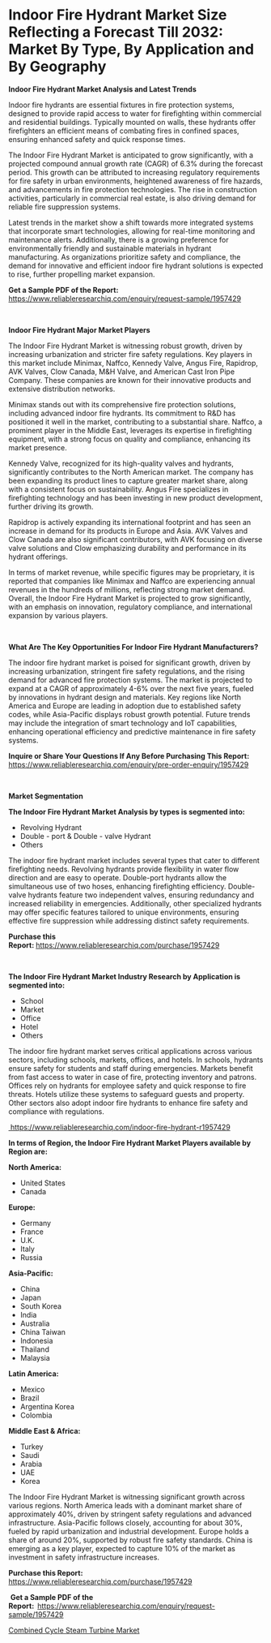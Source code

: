<p><h1>Indoor Fire Hydrant Market Size Reflecting a Forecast Till 2032: Market By Type, By Application and By Geography</h1></p><p><strong>Indoor Fire Hydrant Market Analysis and Latest Trends</strong></p>
<p><p>Indoor fire hydrants are essential fixtures in fire protection systems, designed to provide rapid access to water for firefighting within commercial and residential buildings. Typically mounted on walls, these hydrants offer firefighters an efficient means of combating fires in confined spaces, ensuring enhanced safety and quick response times.</p><p>The Indoor Fire Hydrant Market is anticipated to grow significantly, with a projected compound annual growth rate (CAGR) of 6.3% during the forecast period. This growth can be attributed to increasing regulatory requirements for fire safety in urban environments, heightened awareness of fire hazards, and advancements in fire protection technologies. The rise in construction activities, particularly in commercial real estate, is also driving demand for reliable fire suppression systems.</p><p>Latest trends in the market show a shift towards more integrated systems that incorporate smart technologies, allowing for real-time monitoring and maintenance alerts. Additionally, there is a growing preference for environmentally friendly and sustainable materials in hydrant manufacturing. As organizations prioritize safety and compliance, the demand for innovative and efficient indoor fire hydrant solutions is expected to rise, further propelling market expansion.</p></p>
<p><strong>Get a Sample PDF of the Report:&nbsp;</strong> <a href="https://www.reliableresearchiq.com/enquiry/request-sample/1957429?utm_campaign=2268&utm_medium=2&utm_source=Github&utm_content=ia&utm_term=08042025&utm_id=indoor-fire-hydrant">https://www.reliableresearchiq.com/enquiry/request-sample/1957429</a></p>
<p>&nbsp;</p>
<p><strong>Indoor Fire Hydrant Major Market Players</strong></p>
<p><p>The Indoor Fire Hydrant Market is witnessing robust growth, driven by increasing urbanization and stricter fire safety regulations. Key players in this market include Minimax, Naffco, Kennedy Valve, Angus Fire, Rapidrop, AVK Valves, Clow Canada, M&H Valve, and American Cast Iron Pipe Company. These companies are known for their innovative products and extensive distribution networks.</p><p>Minimax stands out with its comprehensive fire protection solutions, including advanced indoor fire hydrants. Its commitment to R&D has positioned it well in the market, contributing to a substantial share. Naffco, a prominent player in the Middle East, leverages its expertise in firefighting equipment, with a strong focus on quality and compliance, enhancing its market presence.</p><p>Kennedy Valve, recognized for its high-quality valves and hydrants, significantly contributes to the North American market. The company has been expanding its product lines to capture greater market share, along with a consistent focus on sustainability. Angus Fire specializes in firefighting technology and has been investing in new product development, further driving its growth. </p><p>Rapidrop is actively expanding its international footprint and has seen an increase in demand for its products in Europe and Asia. AVK Valves and Clow Canada are also significant contributors, with AVK focusing on diverse valve solutions and Clow emphasizing durability and performance in its hydrant offerings.</p><p>In terms of market revenue, while specific figures may be proprietary, it is reported that companies like Minimax and Naffco are experiencing annual revenues in the hundreds of millions, reflecting strong market demand. Overall, the Indoor Fire Hydrant Market is projected to grow significantly, with an emphasis on innovation, regulatory compliance, and international expansion by various players.</p></p>
<p>&nbsp;</p>
<p><strong>What Are The Key Opportunities For Indoor Fire Hydrant Manufacturers?</strong></p>
<p><p>The indoor fire hydrant market is poised for significant growth, driven by increasing urbanization, stringent fire safety regulations, and the rising demand for advanced fire protection systems. The market is projected to expand at a CAGR of approximately 4-6% over the next five years, fueled by innovations in hydrant design and materials. Key regions like North America and Europe are leading in adoption due to established safety codes, while Asia-Pacific displays robust growth potential. Future trends may include the integration of smart technology and IoT capabilities, enhancing operational efficiency and predictive maintenance in fire safety systems.</p></p>
<p><strong>Inquire or Share Your Questions If Any Before Purchasing This Report:</strong> <a href="https://www.reliableresearchiq.com/enquiry/pre-order-enquiry/1957429?utm_campaign=2268&utm_medium=2&utm_source=Github&utm_content=ia&utm_term=08042025&utm_id=indoor-fire-hydrant">https://www.reliableresearchiq.com/enquiry/pre-order-enquiry/1957429</a></p>
<p>&nbsp;</p>
<p><strong>Market Segmentation</strong></p>
<p><strong>The Indoor Fire Hydrant Market Analysis by types is segmented into:</strong></p>
<p><ul><li>Revolving Hydrant</li><li>Double - port & Double - valve Hydrant</li><li>Others</li></ul></p>
<p><p>The indoor fire hydrant market includes several types that cater to different firefighting needs. Revolving hydrants provide flexibility in water flow direction and are easy to operate. Double-port hydrants allow the simultaneous use of two hoses, enhancing firefighting efficiency. Double-valve hydrants feature two independent valves, ensuring redundancy and increased reliability in emergencies. Additionally, other specialized hydrants may offer specific features tailored to unique environments, ensuring effective fire suppression while addressing distinct safety requirements.</p></p>
<p><strong>Purchase this Report:&nbsp;</strong><a href="https://www.reliableresearchiq.com/purchase/1957429?utm_campaign=2268&utm_medium=2&utm_source=Github&utm_content=ia&utm_term=08042025&utm_id=indoor-fire-hydrant">https://www.reliableresearchiq.com/purchase/1957429</a></p>
<p>&nbsp;</p>
<p><strong>The Indoor Fire Hydrant Market Industry Research by Application is segmented into:</strong></p>
<p><ul><li>School</li><li>Market</li><li>Office</li><li>Hotel</li><li>Others</li></ul></p>
<p><p>The indoor fire hydrant market serves critical applications across various sectors, including schools, markets, offices, and hotels. In schools, hydrants ensure safety for students and staff during emergencies. Markets benefit from fast access to water in case of fire, protecting inventory and patrons. Offices rely on hydrants for employee safety and quick response to fire threats. Hotels utilize these systems to safeguard guests and property. Other sectors also adopt indoor fire hydrants to enhance fire safety and compliance with regulations.</p></p>
<p><a href="https://www.reliableresearchiq.com/indoor-fire-hydrant-r1957429?utm_campaign=2268&utm_medium=2&utm_source=Github&utm_content=ia&utm_term=08042025&utm_id=indoor-fire-hydrant">&nbsp;https://www.reliableresearchiq.com/indoor-fire-hydrant-r1957429</a></p>
<p><strong>In terms of Region, the Indoor Fire Hydrant Market Players available by Region are:</strong></p>
<p>
    <p> <strong> North America: </strong>
        <ul>
            <li>United States</li>
            <li>Canada</li>
        </ul>
        </p> 
    <p> <strong> Europe: </strong>
        <ul>
            <li>Germany</li>
            <li>France</li>
            <li>U.K.</li>
            <li>Italy</li>
            <li>Russia</li>
        </ul>
        </p> 
    <p> <strong> Asia-Pacific: </strong>
        <ul>
            <li>China</li>
            <li>Japan</li>
            <li>South Korea</li>
            <li>India</li>
            <li>Australia</li>
            <li>China Taiwan</li>
            <li>Indonesia</li>
            <li>Thailand</li>
            <li>Malaysia</li>
        </ul>
        </p> 
    <p> <strong> Latin America: </strong>
        <ul>
            <li>Mexico</li>
            <li>Brazil</li>
            <li>Argentina Korea</li>
            <li>Colombia</li>
        </ul>
        </p> 
    <p> <strong> Middle East & Africa: </strong>
        <ul>
            <li>Turkey</li>
            <li>Saudi</li>
            <li>Arabia</li>
            <li>UAE</li>
            <li>Korea</li>
        </ul>
    </p>
    </p>
<p><p>The Indoor Fire Hydrant Market is witnessing significant growth across various regions. North America leads with a dominant market share of approximately 40%, driven by stringent safety regulations and advanced infrastructure. Asia-Pacific follows closely, accounting for about 30%, fueled by rapid urbanization and industrial development. Europe holds a share of around 20%, supported by robust fire safety standards. China is emerging as a key player, expected to capture 10% of the market as investment in safety infrastructure increases.</p></p>
<p><strong>Purchase this Report: </strong><a href="https://www.reliableresearchiq.com/purchase/1957429?utm_campaign=2268&utm_medium=2&utm_source=Github&utm_content=ia&utm_term=08042025&utm_id=indoor-fire-hydrant">https://www.reliableresearchiq.com/purchase/1957429</a></p>
<p>&nbsp;<strong>Get a Sample PDF of the Report:&nbsp;&nbsp;</strong><a href="https://www.reliableresearchiq.com/enquiry/request-sample/1957429?utm_campaign=2268&utm_medium=2&utm_source=Github&utm_content=ia&utm_term=08042025&utm_id=indoor-fire-hydrant">https://www.reliableresearchiq.com/enquiry/request-sample/1957429</a></p>
<p><strong></strong></p>
<p><p><a href="https://github.com/SamiaChowdhury801/Market-Research-Report-List-2/blob/main/combined-cycle-steam-turbine-market.md?utm_campaign=2268&utm_medium=2&utm_source=Github&utm_content=ia&utm_term=08042025&utm_id=indoor-fire-hydrant">Combined Cycle Steam Turbine Market</a></p></p>